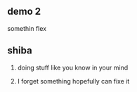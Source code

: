 ## demo 2

somethin flex

## shiba

1. doing stuff like you know in your mind

2. I forget something hopefully can fixe it
